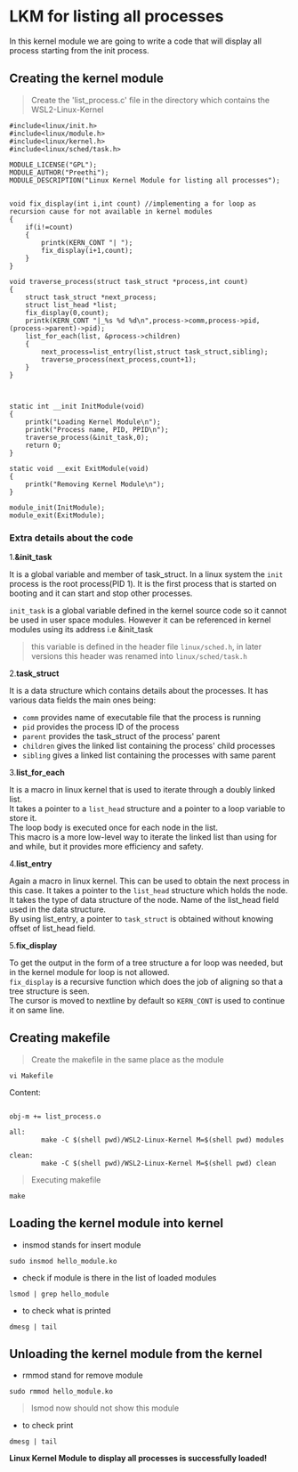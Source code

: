 # LKM for listing all processes
In this kernel module we are going to write a code that will display all process starting from the init process.   

## Creating the kernel module
> Create the 'list_process.c' file in the directory which contains the WSL2-Linux-Kernel   
```
#include<linux/init.h>
#include<linux/module.h>
#include<linux/kernel.h>
#include<linux/sched/task.h>

MODULE_LICENSE("GPL");
MODULE_AUTHOR("Preethi");
MODULE_DESCRIPTION("Linux Kernel Module for listing all processes");


void fix_display(int i,int count) //implementing a for loop as recursion cause for not available in kernel modules
{
	if(i!=count)
	{
		printk(KERN_CONT "| ");
		fix_display(i+1,count);
	}
}

void traverse_process(struct task_struct *process,int count)
{
	struct task_struct *next_process;
	struct list_head *list;
	fix_display(0,count);
	printk(KERN_CONT "|_%s %d %d\n",process->comm,process->pid,(process->parent)->pid);
	list_for_each(list, &process->children)
	{
		next_process=list_entry(list,struct task_struct,sibling);
		traverse_process(next_process,count+1);
	}
}



static int __init InitModule(void)
{
	printk("Loading Kernel Module\n");
	printk("Process name, PID, PPID\n");
	traverse_process(&init_task,0);
	return 0;
}

static void __exit ExitModule(void)
{
	printk("Removing Kernel Module\n");
}

module_init(InitModule);
module_exit(ExitModule);
```

### Extra details about the code
1.**&init_task**   

It is a global variable and member of task_struct. In a linux system the `init` process is the root process(PID 1). It is the first process that is started on booting and it can start and stop other processes.   

`init_task` is a global variable defined in the kernel source code so it cannot be used in user space modules. However it can be referenced in kernel modules using its address i.e &init_task   

> this variable is defined in the header file `linux/sched.h`, in later versions this header was renamed into `linux/sched/task.h`

2.**task_struct**   

It is a data structure which contains details about the processes. It has various data fields the main ones being:
- `comm` provides name of executable file that the process is running
- `pid` provides the process ID of the process
- `parent` provides the task_struct of the process' parent
- `children` gives the linked list containing the process' child processes
- `sibling` gives a linked list containing the processes with same parent

3.**list_for_each**   

It is a macro in linux kernel that is used to iterate through a doubly linked list.   
It takes a pointer to a `list_head` structure and a pointer to a loop variable to store it.   
The loop body is executed once for each node in the list.   
This macro is a more low-level way to iterate the linked list than using for and while, but it provides more efficiency and safety.   


4.**list_entry** 

Again a macro in linux kernel. This can be used to obtain the next process in this case. It takes a pointer to the `list_head` structure which holds the node. It takes the type of data structure of the node. Name of the list_head field used in the data structure.   
By using list_entry, a pointer to `task_struct` is obtained without knowing offset of list_head field.

5.**fix_display**   

To get the output in the form of a tree structure a for loop was needed, but in the kernel module for loop is not allowed.   
`fix_display` is a recursive function which does the job of aligning so that a tree structure is seen.   
The cursor is moved to nextline by default so `KERN_CONT` is used to continue it on same line.


## Creating makefile
> Create the makefile in the same place as the module
```
vi Makefile
```
Content:
```

obj-m += list_process.o

all:
		make -C $(shell pwd)/WSL2-Linux-Kernel M=$(shell pwd) modules

clean:
		make -C $(shell pwd)/WSL2-Linux-Kernel M=$(shell pwd) clean
```
> Executing makefile
```
make
```

## Loading the kernel module into kernel

- insmod stands for insert module   
```
sudo insmod hello_module.ko
```
- check if module is there in the list of loaded modules   
```
lsmod | grep hello_module
```
- to check what is printed   
```
dmesg | tail
```

## Unloading the kernel module from the kernel

- rmmod stand for remove module   
```
sudo rmmod hello_module.ko
```

>lsmod now should not show this module

- to check print   
```
dmesg | tail
```

**Linux Kernel Module to display all processes is successfully loaded!**	

